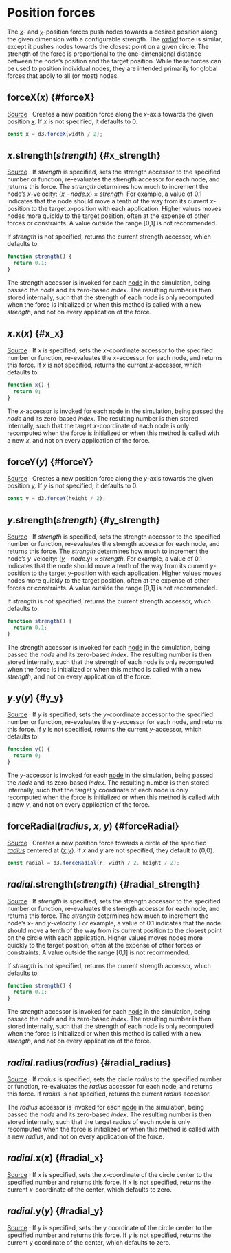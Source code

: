 # Position forces

The [*x*](#forceX)- and [*y*](#forceY)-position forces push nodes towards a desired position along the given dimension with a configurable strength. The [*radial*](#forceRadial) force is similar, except it pushes nodes towards the closest point on a given circle. The strength of the force is proportional to the one-dimensional distance between the node’s position and the target position. While these forces can be used to position individual nodes, they are intended primarily for global forces that apply to all (or most) nodes.

## forceX(*x*) {#forceX}

[Source](https://github.com/d3/d3-force/blob/main/src/x.js) · Creates a new position force along the *x*-axis towards the given position [*x*](#x_x). If *x* is not specified, it defaults to 0.

```js
const x = d3.forceX(width / 2);
```

## *x*.strength(*strength*) {#x_strength}

[Source](https://github.com/d3/d3-force/blob/main/src/x.js) · If *strength* is specified, sets the strength accessor to the specified number or function, re-evaluates the strength accessor for each node, and returns this force. The *strength* determines how much to increment the node’s *x*-velocity: ([*x*](#x_x) - *node*.x) × *strength*. For example, a value of 0.1 indicates that the node should move a tenth of the way from its current *x*-position to the target *x*-position with each application. Higher values moves nodes more quickly to the target position, often at the expense of other forces or constraints. A value outside the range [0,1] is not recommended.

If *strength* is not specified, returns the current strength accessor, which defaults to:

```js
function strength() {
  return 0.1;
}
```

The strength accessor is invoked for each [node](./simulation.md#simulation_nodes) in the simulation, being passed the *node* and its zero-based *index*. The resulting number is then stored internally, such that the strength of each node is only recomputed when the force is initialized or when this method is called with a new *strength*, and not on every application of the force.

## *x*.x(*x*) {#x_x}

[Source](https://github.com/d3/d3-force/blob/main/src/x.js) · If *x* is specified, sets the *x*-coordinate accessor to the specified number or function, re-evaluates the *x*-accessor for each node, and returns this force. If *x* is not specified, returns the current *x*-accessor, which defaults to:

```js
function x() {
  return 0;
}
```

The *x*-accessor is invoked for each [node](./simulation.md#simulation_nodes) in the simulation, being passed the *node* and its zero-based *index*. The resulting number is then stored internally, such that the target *x*-coordinate of each node is only recomputed when the force is initialized or when this method is called with a new *x*, and not on every application of the force.

## forceY(*y*) {#forceY}

[Source](https://github.com/d3/d3-force/blob/main/src/y.js) · Creates a new position force along the *y*-axis towards the given position [*y*](#y_y). If *y* is not specified, it defaults to 0.

```js
const y = d3.forceY(height / 2);
```

## *y*.strength(*strength*) {#y_strength}

[Source](https://github.com/d3/d3-force/blob/main/src/y.js) · If *strength* is specified, sets the strength accessor to the specified number or function, re-evaluates the strength accessor for each node, and returns this force. The *strength* determines how much to increment the node’s *y*-velocity: ([*y*](#y_y) - *node*.y) × *strength*. For example, a value of 0.1 indicates that the node should move a tenth of the way from its current *y*-position to the target *y*-position with each application. Higher values moves nodes more quickly to the target position, often at the expense of other forces or constraints. A value outside the range [0,1] is not recommended.

If *strength* is not specified, returns the current strength accessor, which defaults to:

```js
function strength() {
  return 0.1;
}
```

The strength accessor is invoked for each [node](./simulation.md#simulation_nodes) in the simulation, being passed the *node* and its zero-based *index*. The resulting number is then stored internally, such that the strength of each node is only recomputed when the force is initialized or when this method is called with a new *strength*, and not on every application of the force.

## *y*.y(*y*) {#y_y}

[Source](https://github.com/d3/d3-force/blob/main/src/y.js) · If *y* is specified, sets the *y*-coordinate accessor to the specified number or function, re-evaluates the *y*-accessor for each node, and returns this force. If *y* is not specified, returns the current *y*-accessor, which defaults to:

```js
function y() {
  return 0;
}
```

The *y*-accessor is invoked for each [node](./simulation.md#simulation_nodes) in the simulation, being passed the *node* and its zero-based *index*. The resulting number is then stored internally, such that the target y coordinate of each node is only recomputed when the force is initialized or when this method is called with a new *y*, and not on every application of the force.

## forceRadial(*radius*, *x*, *y*) {#forceRadial}

[Source](https://github.com/d3/d3-force/blob/main/src/radial.js) · Creates a new position force towards a circle of the specified [*radius*](#radial_radius) centered at ⟨[*x*](#radial_x),[*y*](#radial_y)⟩. If *x* and *y* are not specified, they default to ⟨0,0⟩.

```js
const radial = d3.forceRadial(r, width / 2, height / 2);
```

## *radial*.strength(*strength*) {#radial_strength}

[Source](https://github.com/d3/d3-force/blob/main/src/radial.js) · If *strength* is specified, sets the strength accessor to the specified number or function, re-evaluates the strength accessor for each node, and returns this force. The *strength* determines how much to increment the node’s *x*- and *y*-velocity. For example, a value of 0.1 indicates that the node should move a tenth of the way from its current position to the closest point on the circle with each application. Higher values moves nodes more quickly to the target position, often at the expense of other forces or constraints. A value outside the range [0,1] is not recommended.

If *strength* is not specified, returns the current strength accessor, which defaults to:

```js
function strength() {
  return 0.1;
}
```

The strength accessor is invoked for each [node](./simulation.md#simulation_nodes) in the simulation, being passed the *node* and its zero-based *index*. The resulting number is then stored internally, such that the strength of each node is only recomputed when the force is initialized or when this method is called with a new *strength*, and not on every application of the force.

## *radial*.radius(*radius*) {#radial_radius}

[Source](https://github.com/d3/d3-force/blob/main/src/radial.js) · If *radius* is specified, sets the circle *radius* to the specified number or function, re-evaluates the *radius* accessor for each node, and returns this force. If *radius* is not specified, returns the current *radius* accessor.

The *radius* accessor is invoked for each [node](./simulation.md#simulation_nodes) in the simulation, being passed the *node* and its zero-based *index*. The resulting number is then stored internally, such that the target radius of each node is only recomputed when the force is initialized or when this method is called with a new *radius*, and not on every application of the force.

## *radial*.x(*x*) {#radial_x}

[Source](https://github.com/d3/d3-force/blob/main/src/radial.js) · If *x* is specified, sets the *x*-coordinate of the circle center to the specified number and returns this force. If *x* is not specified, returns the current *x*-coordinate of the center, which defaults to zero.

## *radial*.y(*y*) {#radial_y}

[Source](https://github.com/d3/d3-force/blob/main/src/radial.js) · If *y* is specified, sets the y coordinate of the circle center to the specified number and returns this force. If *y* is not specified, returns the current y coordinate of the center, which defaults to zero.

